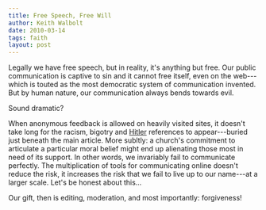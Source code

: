 ```yaml
---
title: Free Speech, Free Will
author: Keith Walbolt
date: 2010-03-14
tags: faith 
layout: post
---
```


Legally we have free speech, but in reality, it's anything but free. Our
public communication is captive to sin and it cannot free itself, even
on the web---which is touted as the most democratic system of
communication invented. But by human nature, our communication always
bends towards evil.

Sound dramatic?

When anonymous feedback is allowed on heavily visited sites, it doesn't
take long for the racism, bigotry and
[Hitler](http://en.wikipedia.org/wiki/Godwin%27s_law) references to
appear---buried just beneath the main article. More subltly: a church's
commitment to articulate a particular moral belief might end up
alienating those most in need of its support. In other words, we
invariably fail to communicate perfectly. The multiplication of tools
for communicating online doesn't reduce the risk, it increases the risk
that we fail to live up to our name---at a larger scale. Let's be honest
about this...

Our gift, then is editing, moderation, and most importantly: 
forgiveness!
